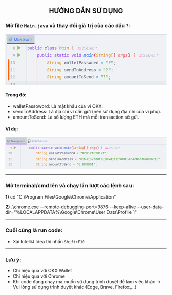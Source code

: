 ## <center>HƯỚNG DẪN SỬ DỤNG</center>

### Mở file `Main.java` và thay đổi giá trị của các dấu `?`:

![Thay đổi giá trị các biến](./demo/required1.png)

#### Trong đó:

- walletPassoword: Là mật khẩu của ví OKX.
- sendToAddress: Là địa chỉ ví cần gửi (nên sử dụng địa chỉ của ví phụ).
- amountToSend: Là số lượng ETH mà mỗi transaction sẽ gửi.

#### Ví dụ:

![Ví dụ thay đổi giá trị các biến](./demo/example.png)

---

### Mở terminal/cmd lên và chạy lần lượt các lệnh sau:

**1)** cd "C:\Program Files\Google\Chrome\Application"

**2)** .\chrome.exe --remote-debugging-port=9876 --keep-alive --user-data-dir="%LOCALAPPDATA%\Google\Chrome\User
Data\Profile 1"

---

### Cuối cùng là run code:

- Xài IntelliJ Idea thì nhấn `Shift+F10`

---

### Lưu ý:

- Chỉ hiệu quả với OKX Wallet
- Chỉ hiệu quả với Chrome
- Khi code đang chạy mà muốn sử dụng trình duyệt để làm việc khác -> Vui lòng sử dụng trình duyệt khác (Edge, Brave,
  Firefox,...)